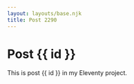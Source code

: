 ```yaml
---
layout: layouts/base.njk
title: Post 2290
---
```


# Post {{ id }}

This is post {{ id }} in my Eleventy project.
